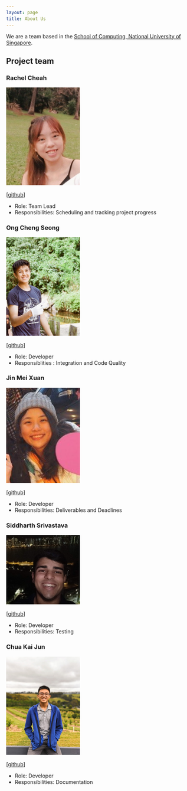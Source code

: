 ```yaml
---
layout: page
title: About Us
---
```


We are a team based in the [School of Computing, National University of Singapore](http://www.comp.nus.edu.sg).

## Project team

### Rachel Cheah

<img src="images/rachelcheah.png" width="200px">

[[github](http://github.com/RachelCheah)]


* Role: Team Lead
* Responsibilities: Scheduling and tracking project progress

### Ong Cheng Seong

<img src="images/chengseong.png" width="200px">

[[github](https://github.com/chengseong)]

* Role: Developer
* Responsiblities : Integration and Code Quality

### Jin Mei Xuan

<img src="images/meixuanjin.png" width="200px">

[[github](http://github.com/meixuanjin)]

* Role: Developer
* Responsibilities: Deliverables and Deadlines

### Siddharth Srivastava

<img src="images/siddharth-sid.png" width="200px">

[[github](https://github.com/siddharth-sid)]

* Role: Developer
* Responsibilities: Testing

### Chua Kai Jun


<img src="images/nujiak.png" width="200px">

[[github](http://github.com/nujiak)]

* Role: Developer
* Responsibilities: Documentation

